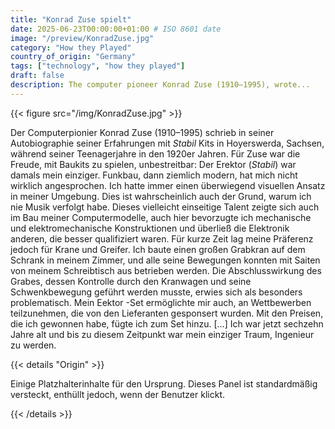 ```yaml
---
title: "Konrad Zuse spielt"
date: 2025-06-23T00:00:00+01:00 # ISO 8601 date
image: "/preview/KonradZuse.jpg"
category: "How they Played"
country_of_origin: "Germany"
tags: ["technology", "how they played"]
draft: false
description: The computer pioneer Konrad Zuse (1910–1995), wrote...
---
```




{{< figure src="/img/KonradZuse.jpg" >}}

Der Computerpionier Konrad Zuse (1910–1995) schrieb in seiner Autobiographie seiner Erfahrungen mit *Stabil* Kits in Hoyerswerda, Sachsen, während seiner Teenagerjahre in den 1920er Jahren. Für Zuse war die Freude, mit Baukits zu spielen, unbestreitbar:
Der Erektor (*Stabil*) war damals mein einziger. Funkbau, dann ziemlich modern, hat mich nicht wirklich angesprochen. Ich hatte immer einen überwiegend visuellen Ansatz in meiner Umgebung. Dies ist wahrscheinlich auch der Grund, warum ich nie Musik verfolgt habe. Dieses vielleicht einseitige Talent zeigte sich auch im Bau meiner Computermodelle, auch hier bevorzugte ich mechanische und elektromechanische Konstruktionen und überließ die Elektronik anderen, die besser qualifiziert waren. Für kurze Zeit lag meine Präferenz jedoch für Krane und Greifer. Ich baute einen großen Grabkran auf dem Schrank in meinem Zimmer, und alle seine Bewegungen konnten mit Saiten von meinem Schreibtisch aus betrieben werden. Die Abschlusswirkung des Grabes, dessen Kontrolle durch den Kranwagen und seine Schwenkbewegung geführt werden musste, erwies sich als besonders problematisch. Mein Eektor -Set ermöglichte mir auch, an Wettbewerben teilzunehmen, die von den Lieferanten gesponsert wurden. Mit den Preisen, die ich gewonnen habe, fügte ich zum Set hinzu. […] Ich war jetzt sechzehn Jahre alt und bis zu diesem Zeitpunkt war mein einziger Traum, Ingenieur zu werden.

{{< details "Origin" >}}

Einige Platzhalterinhalte für den Ursprung. Dieses Panel ist standardmäßig versteckt, enthüllt jedoch, wenn der Benutzer klickt.

{{< /details >}}

